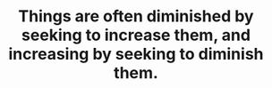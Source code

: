 ---
title: Things are often diminished by seeking to increase them, and increasing by seeking to diminish them.
tags: daoism opposites
---